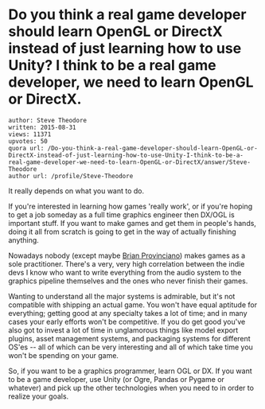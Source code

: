 # Do you think a real game developer should learn OpenGL or DirectX instead of just learning how to use Unity? I think to be a real game developer, we need to learn OpenGL or DirectX.

	author: Steve Theodore
	written: 2015-08-31
	views: 11371
	upvotes: 50
	quora url: /Do-you-think-a-real-game-developer-should-learn-OpenGL-or-DirectX-instead-of-just-learning-how-to-use-Unity-I-think-to-be-a-real-game-developer-we-need-to-learn-OpenGL-or-DirectX/answer/Steve-Theodore
	author url: /profile/Steve-Theodore


It really depends on what you want to do. 


If you're interested in learning how games 'really work', or if you're hoping to get a job someday as a full time graphics engineer then DX/OGL is important stuff. If you want to make games and get them in people's hands, doing it all from scratch is going to get in the way of actually finishing anything.

 Nowadays nobody (except maybe [Brian Provinciano](https://twitter.com/briprov)) makes games as a sole practitioner. There's a very, very high correlation between the indie devs I know who want to write everything from the audio system to the graphics pipeline themselves and the ones who never finish their games. 

 Wanting to understand all the major systems is admirable, but it's not compatible with shipping an actual game. You won't have equal aptitude for everything; getting good at any specialty takes a lot of time; and in many cases your early efforts won't be competitive. If you do get good you've also got to invest a lot of time in unglamorous things like model export plugins, asset management systems, and packaging systems for different OS'es -- all of which can be very interesting and all of which take time you won't be spending on your game.

So, if you want to be a graphics programmer, learn OGL or DX. If you want to be a game developer, use Unity (or Ogre, Pandas or Pygame or whatever) and pick up the other technologies when you need to in order to realize your goals.

